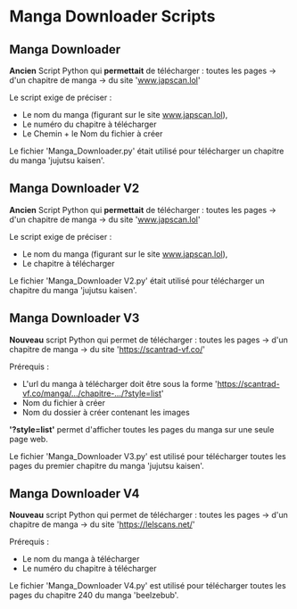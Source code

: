 # Manga Downloader Scripts

## Manga Downloader

**Ancien** Script Python qui **permettait** de télécharger : toutes les pages -> d'un chapitre de manga -> du site 'www.japscan.lol'

Le script exige de préciser :
- Le nom du manga (figurant sur le site www.japscan.lol),
- Le numéro du chapitre à télécharger
- Le Chemin + le Nom du fichier à créer

Le fichier 'Manga_Downloader.py' était utilisé pour télécharger un chapitre du manga 'jujutsu kaisen'.

## Manga Downloader V2

**Ancien** Script Python qui **permettait** de télécharger : toutes les pages -> d'un chapitre de manga -> du site 'www.japscan.lol'

Le script exige de préciser :
- Le nom du manga (figurant sur le site www.japscan.lol),
- Le chapitre à télécharger

Le fichier 'Manga_Downloader V2.py' était utilisé pour télécharger un chapitre du manga 'jujutsu kaisen'.

## Manga Downloader V3

**Nouveau** script Python qui permet de télécharger : toutes les pages -> d'un chapitre de manga -> du site 'https://scantrad-vf.co/'

Prérequis :
- L'url du manga à télécharger doit être sous la forme 'https://scantrad-vf.co/manga/.../chapitre-.../?style=list'
- Nom du fichier à créer
- Nom du dossier à créer contenant les images
  
**'?style=list'** permet d'afficher toutes les pages du manga sur une seule page web.

Le fichier 'Manga_Downloader V3.py' est utilisé pour télécharger toutes les pages du premier chapitre du manga 'jujutsu kaisen'.

## Manga Downloader V4

**Nouveau** script Python qui permet de télécharger : toutes les pages -> d'un chapitre de manga -> du site 'https://lelscans.net/'

Prérequis :
- Le nom du manga à télécharger
- Le numéro du chapitre à télécharger

Le fichier 'Manga_Downloader V4.py' est utilisé pour télécharger toutes les pages du chapitre 240 du manga 'beelzebub'.
